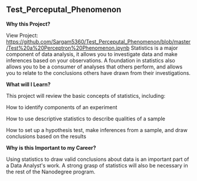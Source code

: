  ## Test_Perceputal_Phenomenon


**Why this Project?**

View Project: https://github.com/Sargam5360/Test_Perceputal_Phenomenon/blob/master/Test%20a%20Perceptron%20Phenomenon.ipynb
Statistics is a major component of data analysis, it allows you to investigate data and make inferences based on your observations. 
A foundation in statistics also allows you to be a consumer of analyses that others perform, and allows you to relate to the 
conclusions others have drawn from their investigations.

**What will I Learn?**

This project will review the basic concepts of statistics, including:

How to identify components of an experiment

How to use descriptive statistics to describe qualities of a sample

How to set up a hypothesis test, make inferences from a sample, and draw conclusions based on the results

**Why is this Important to my Career?**

Using statistics to draw valid conclusions about data is an important part of a Data Analyst's work. 
A strong grasp of statistics will also be necessary in the rest of the Nanodegree program.
